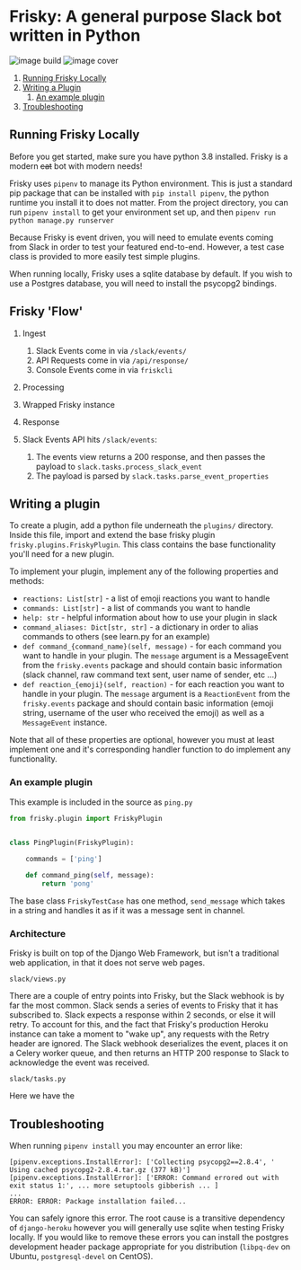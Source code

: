 # Frisky: A general purpose Slack bot written in Python
![image build](https://api.travis-ci.org/zachtib/Frisky.svg?branch=main)
![image cover](https://codecov.io/gh/zachtib/Frisky/branch/main/graph/badge.svg)

1. [Running Frisky Locally](#running-frisky-locally)
2. [Writing a Plugin](#writing-a-plugin)
   1. [An example plugin](#an-example-plugin)
3. [Troubleshooting](#troubleshooting)

## Running Frisky Locally
Before you get started, make sure you have python 3.8 installed.  Frisky is a modern ~~cat~~ bot with modern needs!

Frisky uses `pipenv` to manage its Python environment. This is just a standard pip package that can be installed with
`pip install pipenv`, the python runtime you install it to does not matter.  From the project directory, you can run
`pipenv install` to get your environment set up, and then `pipenv run python manage.py runserver`

Because Frisky is event driven, you will need to emulate events coming from Slack in order to test your featured
end-to-end. However, a test case class is provided to more easily test simple plugins.

When running locally, Frisky uses a sqlite database by default. If you wish to use a Postgres database, you will need
to install the psycopg2 bindings.

## Frisky 'Flow'

1. Ingest
   1. Slack Events come in via `/slack/events/`
   1. API Requests come in via `/api/response/`
   1. Console Events come in via `friskcli`
1. Processing
1. Wrapped Frisky instance
1. Response


1. Slack Events API hits `/slack/events`:
   1. The events view returns a 200 response, and then passes the payload to `slack.tasks.process_slack_event`
   1. The payload is parsed by `slack.tasks.parse_event_properties`

## Writing a plugin
To create a plugin, add a python file underneath the `plugins/` directory. Inside this file, import and extend the base
frisky plugin `frisky.plugins.FriskyPlugin`.  This class contains the base functionality you'll need for a new plugin.

To implement your plugin, implement any of the following properties and methods:

* `reactions: List[str]` - a list of emoji reactions you want to handle
* `commands: List[str]` - a list of commands you want to handle
* `help: str` - helpful information about how to use your plugin in slack
* `command_aliases: Dict[str, str]` - a dictionary in order to alias commands to others (see learn.py for an example)
* `def command_{command_name}(self, message)` - for each command you want to handle in your plugin. The `message`
   argument is a MessageEvent from the `frisky.events` package and should contain basic information (slack channel, raw
   command text sent, user name of sender, etc ...)
* `def reaction_{emoji}(self, reaction)` - for each reaction you want to handle in your plugin. The `message` argument
   is a `ReactionEvent` from the `frisky.events` package and should contain basic information (emoji string, username of
   the user who received the emoji) as well as a `MessageEvent` instance.            

Note that all of these properties are optional, however you must at least implement one and it's corresponding handler
function to do implement any functionality.                  

### An example plugin
This example is included in the source as `ping.py`

```python
from frisky.plugin import FriskyPlugin


class PingPlugin(FriskyPlugin):
    
    commands = ['ping']

    def command_ping(self, message):
        return 'pong'
```

The base class `FriskyTestCase` has one method, `send_message` which takes in a string and handles it as if it was a
message sent in channel.

### Architecture

Frisky is built on top of the Django Web Framework, but isn't a traditional web application, in that it does not serve web pages.

`slack/views.py`

There are a couple of entry points into Frisky, but the Slack webhook is by far the most common. Slack sends a series of events to
Frisky that it has subscribed to. Slack expects a response within 2 seconds, or else it will retry. To account for this, and the fact
that Frisky's production Heroku instance can take a moment to "wake up", any requests with the Retry header are ignored. The Slack
webhook deserializes the event, places it on a Celery worker queue, and then returns an HTTP 200 response to Slack to acknowledge
the event was received.

`slack/tasks.py`

Here we have the 

## Troubleshooting
When running `pipenv install` you may encounter an error like:
```
[pipenv.exceptions.InstallError]: ['Collecting psycopg2==2.8.4', '  Using cached psycopg2-2.8.4.tar.gz (377 kB)']
[pipenv.exceptions.InstallError]: ['ERROR: Command errored out with exit status 1:', ... more setuptools gibberish ... ]
...
ERROR: ERROR: Package installation failed...
```
You can safely ignore this error.  The root cause is a transitive dependency of `django-heroku` however you will
generally use sqlite when testing Frisky locally.  If you would like to remove these errors you can install the 
postgres development header package appropriate for you distribution (`libpq-dev` on Ubuntu, `postgresql-devel` on
CentOS).
